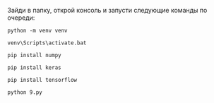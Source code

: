 Зайди в папку, открой консоль и запусти следующие команды по очереди: 

```
python -m venv venv
```

```
venv\Scripts\activate.bat
```

```
pip install numpy
```

```
pip install keras
```

```
pip install tensorflow
```

```
python 9.py
```
